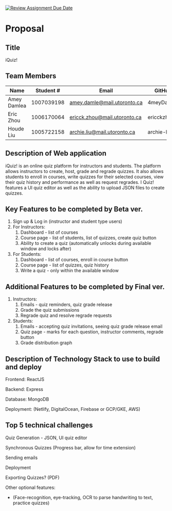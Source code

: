 [![Review Assignment Due Date](https://classroom.github.com/assets/deadline-readme-button-24ddc0f5d75046c5622901739e7c5dd533143b0c8e959d652212380cedb1ea36.svg)](https://classroom.github.com/a/KRLE_tfD)

# Proposal

## Title

iQuiz!

## Team Members

| Name | Student # | Email | GitHub |
| --- | --- | --- | --- |
| Amey Damlea | 1007039198 | amey.damle@mail.utoronto.ca | 4meyDam1e |
| Eric Zhou | 1006170064 | ericck.zhou@mail.utoronto.ca | ericckzhou |
| Houde Liu | 1005722158 | archie.liu@mail.utoronto.ca | archie-lhd |

## Description of Web application

iQuiz! is an online quiz platform for instructors and students. The platform allows instructors to create, host, grade and regrade quizzes. It also allows students to enroll in courses, write quizzes for their selected courses, view their quiz history and performance as well as request regrades. I Quiz! features a UI quiz editor as well as the ability to upload JSON files to create quizzes.

## Key Features to be completed by Beta ver.

1. Sign up & Log in (instructor and student type users)
2. For Instructors:
    1. Dashboard - list of courses
    2. Course page - list of students, list of quizzes, create quiz button
    3. Ability to create a quiz (automatically unlocks during available window and locks after)
3. For Students:
    1. Dashboard - list of courses, enroll in course button
    2. Course page - list of quizzes, quiz history
    3. Write a quiz - only within the available window

## Additional Features to be completed by Final ver.

1. Instructors:
    1. Emails - quiz reminders, quiz grade release 
    2. Grade the quiz submissions
    3. Regrade quiz and resolve regrade requests
2. Students:
    1. Emails - accepting quiz invitations, seeing quiz grade release email
    2. Quiz page - marks for each question, instructor comments, regrade button
    3. Grade distribution graph

## Description of Technology Stack to use to build and deploy

Frontend: ReactJS

Backend: Express

Database: MongoDB

Deployment: (Netlify, DigitalOcean, Firebase or GCP/GKE, AWS)

## Top 5 technical challenges

Quiz Generation - JSON, UI quiz editor 

Synchronous Quizzes (Progress bar, allow for time extension)

Sending emails 

Deployment

Exporting Quizzes? (PDF)

Other optional features:

- (Face-recognition, eye-tracking, OCR to parse handwriting to text, practice quizzes)
